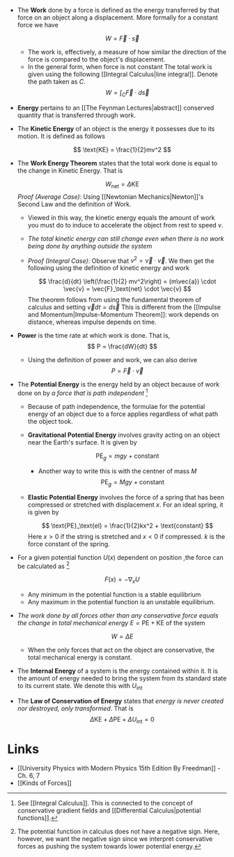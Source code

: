 * The **Work** done by a force is defined as the energy transferred by that force on an object along a displacement. More formally for a constant force we have
  
  $$
  W = \vec{F} \cdot \vec{s}
  $$
	* The work is, effectively, a measure of how similar the direction of the force is compared to the object's displacement.
	* In the general form, when force is not constant The total work is given using the following [[Integral Calculus|line integral]]. Denote the path taken as $C$.
	  $$
	  W =\int_C \vec{F} \cdot d\vec{s}
	  $$

* **Energy** pertains to an [[The Feynman Lectures|abstract]] conserved quantity that is transferred through work.


* The **Kinetic Energy** of an object is the energy it possesses due to its motion. It is defined as follows
  
  $$
  \text{KE} = \frac{1}{2}mv^2
  $$

* The **Work Energy Theorem** states that the total work done is equal to the change in Kinetic Energy. That is
  
  $$
  W_\text{net} = \Delta \text{KE}
  $$
  *Proof (Average Case)*: Using [[Newtonian Mechanics|Newton]]'s Second Law and the definition of Work. 
	* Viewed in this way, the kinetic energy equals the amount of work you must do to induce to accelerate the object from rest to speed  $v$.
	* *The total kinetic energy can still change even when there is no work being done by anything outside the system*
	* *Proof (Integral Case)*: Observe that $v^2=\vec{v}\cdot \vec{v}$.  We then get the following using the definition of kinetic energy and work
	  
	  $$
	  \frac{d}{dt} \left(\frac{1}{2} mv^2\right) = (m\vec{a}) \cdot \vec{v} = \vec{F}_\text{net} \cdot \vec{v}
	  $$
	  The theorem follows from using the fundamental theorem of calculus and setting $\vec{v} dt = d\vec{s}$
	  This is different from the [[Impulse and Momentum|Impulse-Momentum Theorem]]: work depends on distance, whereas impulse depends on time.

* **Power** is the time rate at which work is done. That is, 
  $$
  P = \frac{dW}{dt}
  $$
	* Using the definition of power and work, we can also derive 
	  $$
	  P = \vec{F} \cdot \vec{v}
	  $$



* The **Potential Energy** is the energy held by an object because of work done on by *a force that is path independent* [^potential_energy]
	* Because of path independence, the formulae for the potential energy of an object due to a force applies regardless of what path the object took.
	* **Gravitational Potential Energy** involves gravity acting on an object near the Earth's surface. It is given by 
	  
	  $$
	  \text{PE}_g = mgy + \text{constant}
	  $$

		* Another way to write this is with the centner of mass $M$
		  $$
		  \text{PE}_g = Mgy + \text{constant}
		  $$
	* **Elastic Potential Energy** involves the force of a spring that has been compressed or stretched with displacement $x$. For an ideal spring, it is given by 
	  
	  $$
	  \text{PE}_\text{el} = \frac{1}{2}kx^2 + \text{constant}
	  $$
	  Here $x>0$ if the string is stretched and $x < 0$ if compressed. $k$ is the force constant of the spring.

* For a given potential function $U(x)$ dependent on position ,the force can be calculated as [^potential_functions]
  
  $$
  F(x)=  -\nabla_x U
  $$
	* Any minimum in the potential function is a stable equilibrium
	* Any maximum in the potential function is an unstable equilibrium. 

* *The work done by all forces other than any conservative force equals the change in total mechanical energy* $E=\text{PE} +\text{KE}$ of the system
  
  $$
  W = \Delta E
  $$
	* When the only forces that act on the object are conservative, the total mechanical energy is constant. 

* The **Internal Energy** of a system is the energy contained within it. It is the amount of energy needed to bring the system from its standard state to its current state.  We denote this with $U_\text{int}$

* The **Law of Conservation of Energy** states that *energy is never created nor destroyed, only transformed*. That is
  $$
  \Delta \text{KE} + \Delta\text{PE} + \Delta U_\text{int} = 0
  $$




[^potential_energy]: See [[Integral Calculus]]. This is connected to the concept of conservative gradient fields and [[Differential Calculus|potential functions]].
[^potential_functions]: The potential function in calculus does not have a negative sign. Here, however, we want the negative sign since we interpret conservative forces as pushing the system towards lower potential energy.

# Links
* [[University Physics with Modern Physics 15th Edition By Freedman]] - Ch. 6, 7
* [[Kinds of Forces]]